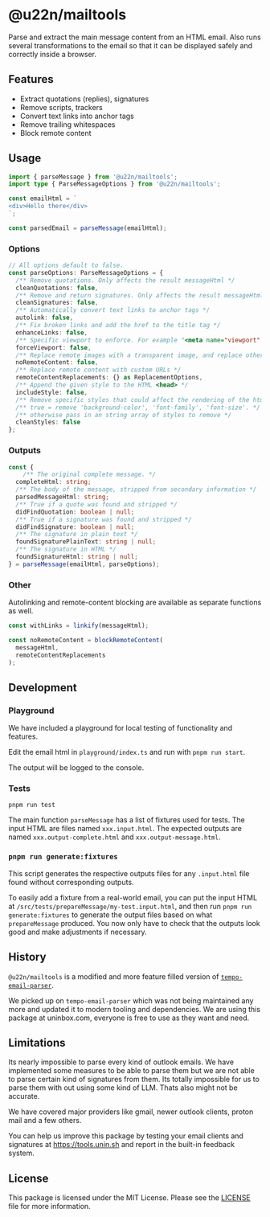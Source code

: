 # @u22n/mailtools

Parse and extract the main message content from an HTML email.
Also runs several transformations to the email so that it can be displayed safely and correctly inside a browser.

## Features

- Extract quotations (replies), signatures
- Remove scripts, trackers
- Convert text links into anchor tags
- Remove trailing whitespaces
- Block remote content

## Usage

```ts
import { parseMessage } from '@u22n/mailtools';
import type { ParseMessageOptions } from '@u22n/mailtools';

const emailHtml = `
<div>Hello there</div>
`;

const parsedEmail = parseMessage(emailHtml);
```

### Options

```ts
// All options default to false.
const parseOptions: ParseMessageOptions = {
  /** Remove quotations. Only affects the result messageHtml */
  cleanQuotations: false,
  /** Remove and return signatures. Only affects the result messageHtml */
  cleanSignatures: false,
  /** Automatically convert text links to anchor tags */
  autolink: false,
  /** Fix broken links and add the href to the title tag */
  enhanceLinks: false,
  /** Specific viewport to enforce. For example "<meta name="viewport" content="width=device-width">" */
  forceViewport: false,
  /** Replace remote images with a transparent image, and replace other remote URLs with '#' */
  noRemoteContent: false,
  /** Replace remote content with custom URLs */
  remoteContentReplacements: {} as ReplacementOptions,
  /** Append the given style to the HTML <head> */
  includeStyle: false,
  /** Remove specific styles that could affect the rendering of the html */
  /** true = remove 'background-color', 'font-family', 'font-size'. */
  /** otherwise pass in an string array of styles to remove */
  cleanStyles: false
};
```

### Outputs

```ts
const {
	/** The original complete message. */
  completeHtml: string;
  /** The body of the message, stripped from secondary information */
  parsedMessageHtml: string;
  /** True if a quote was found and stripped */
  didFindQuotation: boolean | null;
  /** True if a signature was found and stripped */
  didFindSignature: boolean | null;
  /** The signature in plain text */
  foundSignaturePlainText: string | null;
  /** The signature in HTML */
  foundSignatureHtml: string | null;
} = parseMessage(emailHtml, parseOptions);
```

### Other

Autolinking and remote-content blocking are available as separate functions as well.

```js
const withLinks = linkify(messageHtml);

const noRemoteContent = blockRemoteContent(
  messageHtml,
  remoteContentReplacements
);
```

## Development

### Playground

We have included a playground for local testing of functionality and features.

Edit the email html in `playground/index.ts` and run with `pnpm run start`.

The output will be logged to the console.

### Tests

```
pnpm run test
```

The main function `parseMessage` has a list of fixtures used for tests. The input HTML are files named `xxx.input.html`. The expected outputs are named `xxx.output-complete.html` and `xxx.output-message.html`.

### `pnpm run generate:fixtures`

This script generates the respective outputs files for any `.input.html` file found without corresponding outputs.

To easily add a fixture from a real-world email, you can put the input HTML at `/src/tests/prepareMessage/my-test.input.html`, and then run `pnpm run generate:fixtures` to generate the output files based on what `prepareMessage` produced. You now only have to check that the outputs look good and make adjustments if necessary.

## History

`@u22n/mailtools` is a modified and more feature filled version of [`tempo-email-parser`](https://github.com/yourtempo/tempo-email-parser).

We picked up on `tempo-email-parser` which was not being maintained any more and updated it to modern tooling and dependencies. We are using this package at uninbox.com, everyone is free to use as they want and need.

## Limitations

Its nearly impossible to parse every kind of outlook emails. We have implemented some measures to be able to parse them but we are not able to parse certain kind of signatures from them. Its totally impossible for us to parse them with out using some kind of LLM. Thats also might not be accurate.

We have covered major providers like gmail, newer outlook clients, proton mail and a few others.

You can help us improve this package by testing your email clients and signatures at <https://tools.unin.sh> and report in the built-in feedback system.

## License

This package is licensed under the MIT License. Please see the [LICENSE](./LICENSE) file for more information.
